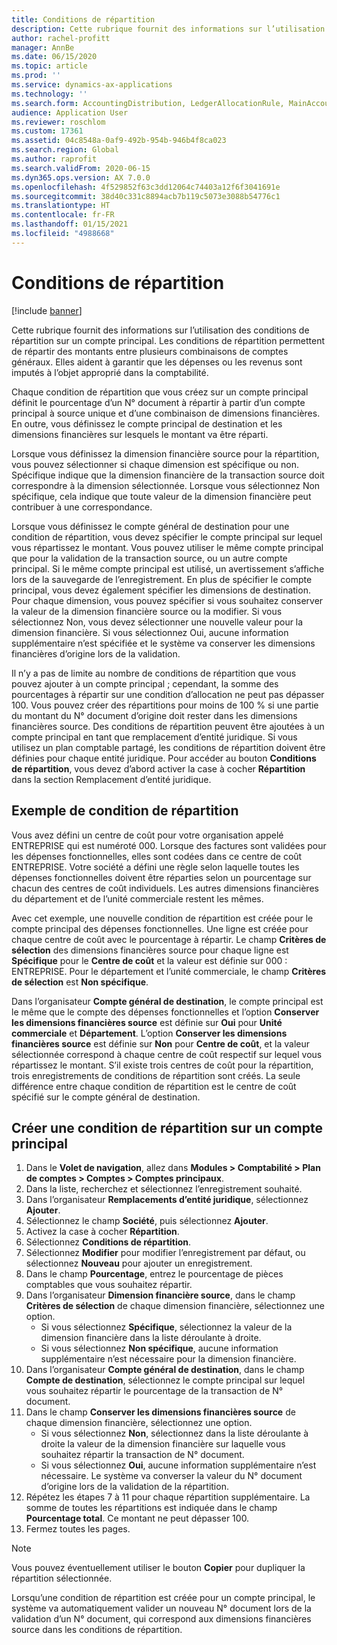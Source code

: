 ```yaml
---
title: Conditions de répartition
description: Cette rubrique fournit des informations sur l’utilisation des conditions de répartition sur un compte principal.
author: rachel-profitt
manager: AnnBe
ms.date: 06/15/2020
ms.topic: article
ms.prod: ''
ms.service: dynamics-ax-applications
ms.technology: ''
ms.search.form: AccountingDistribution, LedgerAllocationRule, MainAccount, AllocationTerms
audience: Application User
ms.reviewer: roschlom
ms.custom: 17361
ms.assetid: 04c8548a-0af9-492b-954b-946b4f8ca023
ms.search.region: Global
ms.author: raprofit
ms.search.validFrom: 2020-06-15
ms.dyn365.ops.version: AX 7.0.0
ms.openlocfilehash: 4f529852f63c3dd12064c74403a12f6f3041691e
ms.sourcegitcommit: 38d40c331c8894acb7b119c5073e3088b54776c1
ms.translationtype: HT
ms.contentlocale: fr-FR
ms.lasthandoff: 01/15/2021
ms.locfileid: "4988668"
---
```

# <a name="allocation-terms"></a>Conditions de répartition

[!include [banner](../includes/banner.md)]

Cette rubrique fournit des informations sur l’utilisation des conditions de répartition sur un compte principal. Les conditions de répartition permettent de répartir des montants entre plusieurs combinaisons de comptes généraux. Elles aident à garantir que les dépenses ou les revenus sont imputés à l’objet approprié dans la comptabilité.

Chaque condition de répartition que vous créez sur un compte principal définit le pourcentage d’un N° document à répartir à partir d’un compte principal à source unique et d’une combinaison de dimensions financières. En outre, vous définissez le compte principal de destination et les dimensions financières sur lesquels le montant va être réparti. 

Lorsque vous définissez la dimension financière source pour la répartition, vous pouvez sélectionner si chaque dimension est spécifique ou non. Spécifique indique que la dimension financière de la transaction source doit correspondre à la dimension sélectionnée. Lorsque vous sélectionnez Non spécifique, cela indique que toute valeur de la dimension financière peut contribuer à une correspondance.

Lorsque vous définissez le compte général de destination pour une condition de répartition, vous devez spécifier le compte principal sur lequel vous répartissez le montant. Vous pouvez utiliser le même compte principal que pour la validation de la transaction source, ou un autre compte principal. Si le même compte principal est utilisé, un avertissement s’affiche lors de la sauvegarde de l’enregistrement. En plus de spécifier le compte principal, vous devez également spécifier les dimensions de destination. Pour chaque dimension, vous pouvez spécifier si vous souhaitez conserver la valeur de la dimension financière source ou la modifier. Si vous sélectionnez Non, vous devez sélectionner une nouvelle valeur pour la dimension financière. Si vous sélectionnez Oui, aucune information supplémentaire n’est spécifiée et le système va conserver les dimensions financières d’origine lors de la validation.

Il n’y a pas de limite au nombre de conditions de répartition que vous pouvez ajouter à un compte principal ; cependant, la somme des pourcentages à répartir sur une condition d’allocation ne peut pas dépasser 100. Vous pouvez créer des répartitions pour moins de 100 % si une partie du montant du N° document d’origine doit rester dans les dimensions financières source. Des conditions de répartition peuvent être ajoutées à un compte principal en tant que remplacement d’entité juridique. Si vous utilisez un plan comptable partagé, les conditions de répartition doivent être définies pour chaque entité juridique. Pour accéder au bouton **Conditions de répartition**, vous devez d’abord activer la case à cocher **Répartition** dans la section Remplacement d’entité juridique.

## <a name="allocation-term-example"></a>Exemple de condition de répartition
Vous avez défini un centre de coût pour votre organisation appelé ENTREPRISE qui est numéroté 000. Lorsque des factures sont validées pour les dépenses fonctionnelles, elles sont codées dans ce centre de coût ENTREPRISE. Votre société a défini une règle selon laquelle toutes les dépenses fonctionnelles doivent être réparties selon un pourcentage sur chacun des centres de coût individuels. Les autres dimensions financières du département et de l’unité commerciale restent les mêmes.

Avec cet exemple, une nouvelle condition de répartition est créée pour le compte principal des dépenses fonctionnelles. Une ligne est créée pour chaque centre de coût avec le pourcentage à répartir. Le champ **Critères de sélection** des dimensions financières source pour chaque ligne est **Spécifique** pour le **Centre de coût** et la valeur est définie sur 000 : ENTREPRISE. Pour le département et l’unité commerciale, le champ **Critères de sélection** est **Non spécifique**.

Dans l’organisateur **Compte général de destination**, le compte principal est le même que le compte des dépenses fonctionnelles et l’option **Conserver les dimensions financières source** est définie sur **Oui** pour **Unité commerciale** et **Département**. L’option **Conserver les dimensions financières source** est définie sur **Non** pour **Centre de coût**, et la valeur sélectionnée correspond à chaque centre de coût respectif sur lequel vous répartissez le montant. S’il existe trois centres de coût pour la répartition, trois enregistrements de conditions de répartition sont créés. La seule différence entre chaque condition de répartition est le centre de coût spécifié sur le compte général de destination.

## <a name="create-an-allocation-term-on-a-main-account"></a>Créer une condition de répartition sur un compte principal

1. Dans le **Volet de navigation**, allez dans **Modules > Comptabilité > Plan de comptes > Comptes > Comptes principaux**.
2. Dans la liste, recherchez et sélectionnez l’enregistrement souhaité.
3. Dans l’organisateur **Remplacements d’entité juridique**, sélectionnez **Ajouter**.
4. Sélectionnez le champ **Société**, puis sélectionnez **Ajouter**.
5. Activez la case à cocher **Répartition**.
6. Sélectionnez **Conditions de répartition**.
7. Sélectionnez **Modifier** pour modifier l’enregistrement par défaut, ou sélectionnez **Nouveau** pour ajouter un enregistrement.
8. Dans le champ **Pourcentage**, entrez le pourcentage de pièces comptables que vous souhaitez répartir.
9. Dans l’organisateur **Dimension financière source**, dans le champ **Critères de sélection** de chaque dimension financière, sélectionnez une option.
    - Si vous sélectionnez **Spécifique**, sélectionnez la valeur de la dimension financière dans la liste déroulante à droite.
    - Si vous sélectionnez **Non spécifique**, aucune information supplémentaire n’est nécessaire pour la dimension financière.
10. Dans l’organisateur **Compte général de destination**, dans le champ **Compte de destination**, sélectionnez le compte principal sur lequel vous souhaitez répartir le pourcentage de la transaction de N° document.
11. Dans le champ **Conserver les dimensions financières source** de chaque dimension financière, sélectionnez une option.
    - Si vous sélectionnez **Non**, sélectionnez dans la liste déroulante à droite la valeur de la dimension financière sur laquelle vous souhaitez répartir la transaction de N° document.
    - Si vous sélectionnez **Oui**, aucune information supplémentaire n’est nécessaire. Le système va converser la valeur du N° document d’origine lors de la validation de la répartition.
12. Répétez les étapes 7 à 11 pour chaque répartition supplémentaire. La somme de toutes les répartitions est indiquée dans le champ **Pourcentage total**. Ce montant ne peut dépasser 100.
13. Fermez toutes les pages.

>[!NOTE] 
> Vous pouvez éventuellement utiliser le bouton **Copier** pour dupliquer la répartition sélectionnée.

Lorsqu’une condition de répartition est créée pour un compte principal, le système va automatiquement valider un nouveau N° document lors de la validation d’un N° document, qui correspond aux dimensions financières source dans les conditions de répartition.
